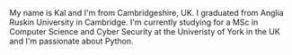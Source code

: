 My name is Kal and I'm from Cambridgeshire, UK. I graduated from Anglia Ruskin University in Cambridge. I'm currently studying for a MSc in Computer Science and Cyber Security at the Univeristy of York in the UK and I'm passionate about Python.
<!---
KalBartal/KalBartal is a ✨ special ✨ repository because its `README.md` (this file) appears on your GitHub profile.
You can click the Preview link to take a look at your changes.
--->
